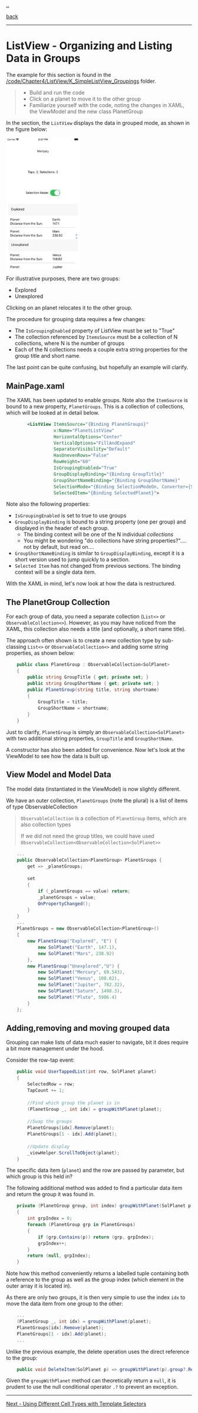 [..](listview.md)

[back](listview-bindableprops.md)

---

# ListView - Organizing and Listing Data in Groups

The example for this section is found in the [/code/Chapter4/ListView/K_SimpleListView_Groupings](/code/Chapter4/ListView/K_SimpleListView_Groupings) folder.

> * Build and run the code
> * Click on a planet to move it to the other group
> * Familiarize yourself with the code, noting the changes in XAML, the ViewModel and the new class PlanetGroup

In the section, the `ListView` displays the data in grouped mode, as shown in the figure below: 

<img src="img/listview-groups.png" width="200">

For illustrative purposes, there are two groups:

* Explored
* Unexplored

Clicking on an planet relocates it to the other group.

The procedure for grouping data requires a few changes:

* The `IsGroupingEnabled` property of ListView must be set to "True"
* The collection referenced by `ItemsSource` must be a collection of N collections, where N is the number of groups
* Each of the N collections needs a couple extra string properties for the group title and short name.

The last point can be quite confusing, but hopefully an example will clarify.

## MainPage.xaml
The XAML has been updated to enable groups. Note also the `ItemSource` is bound to a new property, `PlanetGroups`. This is a collection of collections, which will be looked at in detail below.

```XML
        <ListView ItemsSource="{Binding PlanetGroups}"
                  x:Name="PlanetListView"
                  HorizontalOptions="Center"
                  VerticalOptions="FillAndExpand"
                  SeparatorVisibility="Default"
                  HasUnevenRows="False"
                  RowHeight="60"
                  IsGroupingEnabled="True"
                  GroupDisplayBinding="{Binding GroupTitle}"
                  GroupShortNameBinding="{Binding GroupShortName}"
                  SelectionMode="{Binding SelectionModeOn, Converter={StaticResource bool2mode}, Mode=TwoWay }"
                  SelectedItem="{Binding SelectedPlanet}">
```                  
Note also the following properties:

* `IsGroupingEnabled` is set to true to use groups
* `GroupDisplayBinding` is bound to a string property (one per group) and displayed in the header of each group. 
    * The binding context will be one of the N individual _collections_
    * You might be wondering "do collections have string properties?".... not by default, but read on....
* `GroupShortNameBinding` is similar to  `GroupDisplayBinding`, except it is a short version used to jump quickly to a section.
* `Selected Item` has not changed from previous sections. The binding context will be a single data item.

With the XAML in mind, let's now look at how the data is restructured.

## The PlanetGroup Collection
For each group of data, you need a separate collection (`List<>` or `ObservableCollection<>`). However, as you may have noticed from the XAML, this collection also needs a title (and optionally, a short name title).

The approach often shown is to create a new collection type by sub-classing `List<>` or `ObservableCollection<>` and adding some string properties, as shown below:

```C#
    public class PlanetGroup : ObservableCollection<SolPlanet>
    {
        public string GroupTitle { get; private set; }
        public string GroupShortName { get; private set; }
        public PlanetGroup(string title, string shortname)
        {
            GroupTitle = title;
            GroupShortName = shortname;
        }
    }
``` 

Just to clarify, `PlanetGroup` is simply an `ObservableCollection<SolPlanet>` with two additional string properties, `GroupTitle` and `GroupShortName`.

A constructor has also been added for convenience.
Now let's look at the ViewModel to see how the data is built up.

## View Model and Model Data
The model data (instantiated in the ViewModel) is now slightly different.

We have an outer collection, `PlanetGroups` (note the plural) is a list of items of type ObservableCollection<PlanetGroup>

> `ObservableCollection` is a collection of `PlanetGroup` items, which are also collection types
>
> If we did not need the group titles, we could have used `ObservableCollection<ObservableCollection<SolPlanet>>`

```C#
    ...
    public ObservableCollection<PlanetGroup> PlanetGroups {
        get => _planetGroups;

        set
        {
            if (_planetGroups == value) return;
            _planetGroups = value;
            OnPropertyChanged();
        }
    }    
    ...
    PlanetGroups = new ObservableCollection<PlanetGroup>()
    {
        new PlanetGroup("Explored", "E") {
            new SolPlanet("Earth", 147.1),
            new SolPlanet("Mars", 238.92)
        },
        new PlanetGroup("Unexplored","U") {
            new SolPlanet("Mercury", 69.543),
            new SolPlanet("Venus", 108.62),
            new SolPlanet("Jupiter", 782.32),
            new SolPlanet("Saturn", 1498.3),
            new SolPlanet("Pluto", 5906.4)
        }
    };
```            

## Adding,removing and moving grouped data
Grouping can make lists of data much easier to navigate, bit it does require a bit more management under the hood.

Consider the row-tap event:

```C#
    public void UserTappedList(int row, SolPlanet planet)
    {
        SelectedRow = row;
        TapCount += 1;

        //Find which group the planet is in
        (PlanetGroup _, int idx) = groupWithPlanet(planet);

        //Swap the groups
        PlanetGroups[idx].Remove(planet);
        PlanetGroups[1 - idx].Add(planet);

        //Update display
        _viewHelper.ScrollToObject(planet);
    }
```        

The specific data item (`planet`) and the row are passed by parameter, but which group is this held in?

The following additional method was added to find a particular data item and return the group it was found in.

```C#
    private (PlanetGroup group, int index) groupWithPlanet(SolPlanet p)
    {
        int grpIndex = 0;
        foreach (PlanetGroup grp in PlanetGroups)
        {
            if (grp.Contains(p)) return (grp, grpIndex);
            grpIndex++;
        }
        return (null, grpIndex);
    }
```        

Note how this method conveniently returns a labelled tuple containing both a reference to the group as well as the group index (which element in the outer array it is located in).

As there are only two groups, it is then very simple to use the index `idx` to move the data item from one group to the other:

```C#
    ...
    (PlanetGroup _, int idx) = groupWithPlanet(planet);    
    PlanetGroups[idx].Remove(planet);
    PlanetGroups[1 - idx].Add(planet);
    ...
```

Unlike the previous example, the delete operation uses the direct reference to the group:

```C#
    public void DeleteItem(SolPlanet p) => groupWithPlanet(p).group?.Remove(p);
```

Given the `groupWithPlanet` method can theoretically return a `null`, it is prudent to use the null conditional operator `.?` to prevent an exception.

---

[Next - Using Different Cell Types with Template Selectors](listview-template-sel.md)

